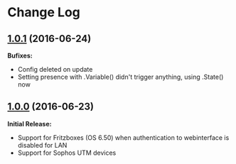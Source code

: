 # Change Log

## [1.0.1](https://github.com/peterbaumert/HM-PresenceByMAC/tree/v1.0.1) (2016-06-24)

**Bufixes:**

- Config deleted on update
- Setting presence with .Variable() didn't trigger anything, using .State() now

## [1.0.0](https://github.com/peterbaumert/HM-PresenceByMAC/tree/v1.0.0) (2016-06-23)

**Initial Release:**

- Support for Fritzboxes (OS 6.50) when authentication to webinterface is disabled for LAN
- Support for Sophos UTM devices
